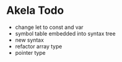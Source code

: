 # Akela Todo
* change let to const and var
* symbol table embedded into syntax tree
* new syntax
* refactor array type
* pointer type